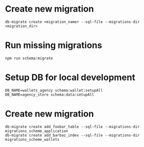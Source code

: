 # Create new migration
```
db-migrate create <migration_name> --sql-file --migrations-dir <migration_dir>
```

# Run missing migrations
```
npm run schema:migrate
```

# Setup DB for local development
```angular2html
DB_NAME=wallets_agency schema:wallet:setupAll
DB_NAME=agency_store schema:data:setupAll
```

# Create new migration
```
db-migrate create add_foobar_table --sql-file --migrations-dir migrations_scheme_application
db-migrate create add_barbaz_index --sql-file --migrations-dir migrations_scheme_wallets
```
